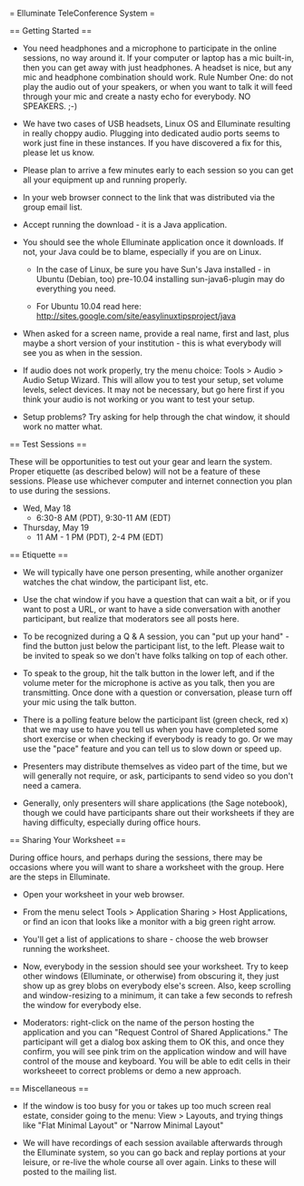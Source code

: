 = Elluminate TeleConference System =

== Getting Started ==

  * You need headphones and a microphone to participate in the online sessions, no way around it.  If your computer or laptop has a mic built-in, then you can get away with just headphones.  A headset is nice, but any mic and headphone combination should work.  Rule Number One: do not play the audio out of your speakers, or when you want to talk it will feed through your mic and create a nasty echo for everybody.  NO SPEAKERS.  ;-)

  * We have two cases of USB headsets, Linux OS and Elluminate resulting in really choppy audio.  Plugging into dedicated audio ports seems to work just fine in these instances.  If you have discovered a fix for this, please let us know.

  * Please plan to arrive a few minutes early to each session so you can get all your equipment up and running properly.

  * In your web browser connect to the link that was distributed via the group email list.

  * Accept running the download - it is a Java application.

  * You should see the whole Elluminate application once it downloads.  If not, your Java could be to blame, especially if you are on Linux.
    * In the case of Linux, be sure you have Sun's Java installed - in Ubuntu (Debian, too) pre-10.04 installing  sun-java6-plugin  may do everything you need.

    * For Ubuntu 10.04 read here:  http://sites.google.com/site/easylinuxtipsproject/java

  * When asked for a screen name, provide a real name, first and last, plus maybe a short version of your institution - this is what everybody will see you as when in the session.

  * If audio does not work properly, try the menu choice: Tools > Audio > Audio Setup Wizard.  This will allow you to test your setup, set volume levels, select devices.  It may not be necessary, but go here first if you think your audio is not working or you want to test your setup.

  * Setup problems?  Try asking for help through the chat window, it should work no matter what.

== Test Sessions ==

These will be opportunities to test out your gear and learn the system.  Proper etiquette (as described below) will not be a feature of these sessions.  Please use whichever computer and internet connection you plan to use during the sessions.

  * Wed, May 18
    * 6:30-8 AM (PDT), 9:30-11 AM (EDT)
  * Thursday, May 19
    * 11 AM - 1 PM (PDT), 2-4 PM (EDT)

== Etiquette ==

  * We will typically have one person presenting, while another organizer watches the chat window, the participant list, etc.

  * Use the chat window if you have a question that can wait a bit, or if you want to post a URL, or want to have a side conversation with another participant, but realize that moderators see all posts here.

  * To be recognized during a Q & A session, you can "put up your hand" - find the button just below the participant list, to the left.  Please wait to be invited to speak so we don't have folks talking on top of each other.

  * To speak to the group, hit the talk button in the lower left, and if the volume meter for the microphone is active as you talk, then you are transmitting.  Once done with a question or conversation, please turn off your mic using the talk button.

  * There is a polling feature below the participant list (green check, red x) that we may use to have you tell us when you have completed some short exercise or when checking if everybody is ready to go.  Or we may use the "pace" feature and you can tell us to slow down or speed up.

  * Presenters may distribute themselves as video part of the time, but we will generally not require, or ask, participants to send video so you don't need a camera.

  * Generally, only presenters will share applications (the Sage notebook), though we could have participants share out their worksheets if they are having difficulty, especially during office hours.

== Sharing Your Worksheet ==

During office hours, and perhaps during the sessions, there may be occasions where you will want to share a worksheet with the group.  Here are the steps in Elluminate.

  * Open your worksheet in your web browser.

  * From the menu select  Tools > Application Sharing > Host Applications, or find an icon that looks like a monitor with a big green right arrow.

  * You'll get a list of applications to share - choose the web browser running the worksheet.

  * Now, everybody in the session should see your worksheet.  Try to keep other windows (Elluminate, or otherwise) from obscuring it, they just show up as grey blobs on everybody else's screen.  Also, keep scrolling and window-resizing to a minimum, it can take a few seconds to refresh the window for everybody else.

  * Moderators:  right-click on the name of the person hosting the application and you can "Request Control of Shared Applications."  The participant will get a dialog box asking them to OK this, and once they confirm, you will see pink trim on the application window and will have control of the mouse and keyboard.  You will be able to edit cells in their worksheeet to correct problems or demo a new approach.

== Miscellaneous ==

  * If the window is too busy for you or takes up too much screen real estate, consider going to the menu: View > Layouts, and trying things like "Flat Minimal Layout" or "Narrow Minimal Layout"

  * We will have recordings of each session available afterwards through the Elluminate system, so you can go back and replay portions at your leisure, or re-live the whole course all over again.  Links to these will posted to the mailing list.
